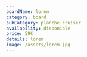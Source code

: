 ```yaml
---
boardName: lorem
category: board
subCategory: planche cruiser
availability: disponible
price: 59€
details: lorem
image: /assets/lorem.jpg
---
```

